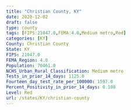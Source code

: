 ```yaml
---
title: "Christian County, KY"
date: 2020-12-02
draft: false
type: county
tags: [FIPS:21047.0,FEMA:4.0,Medium metro,Red]
categories: [KY]
County: Christian County
State: KY
FIPS: 21047.0
FEMA_Region: 4.0
Population: 70461.0
NCHS_Urban_Rural_Classification: Medium metro
Tests_in_prior_14_days: 1125.0
Fourteen_day_test_rate_per_100000: 1597.0
Percent_Positivity_in_prior_14_days: 0.108
Level: Red
url: /states/KY/christian-county
---
```



